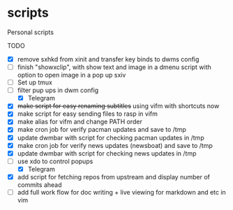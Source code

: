 # scripts
Personal scripts

TODO

- [x] remove sxhkd from xinit and transfer key binds to dwms config
- [ ] finish "showxclip", with show text and image in a dmenu script with option to
open image in a pop up sxiv
- [ ] Set up tmux
- [ ] filter pup ups in dwm config
  - [x] Telegram
- [x] ~~make script for easy renaming subtitles~~ using vifm with shortcuts now
- [x] make script for easy sending files to rasp in vifm
- [x] make alias for vifm and change PATH order
- [x] make cron job for verify pacman updates and save to /tmp
- [x] update dwmbar with script for checking pacman updates in /tmp
- [x] make cron job for verify news updates (newsboat) and save to /tmp
- [x] update dwmbar with script for checking news updates in /tmp
- [ ] use xdo to control popups
  - [x] Telegram
- [x] add script for fetching repos from upstream and display number of commits ahead
- [ ] add full work flow for doc writing + live viewing for markdown and etc in vim

